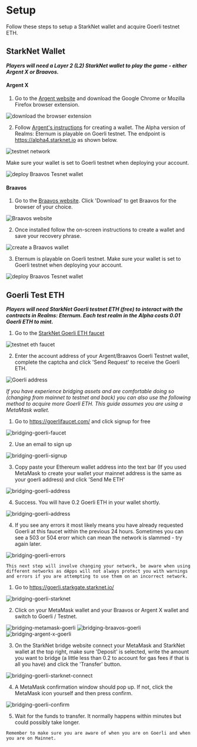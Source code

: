 # Setup

Follow these steps to setup a StarkNet wallet and acquire Goerli testnet ETH.

## StarkNet Wallet 

**_Players will need a Layer 2 (L2) StarkNet wallet to play the game - either Argent X or Braavos._**

#### Argent X

1. Go to the [Argent website](https://www.argent.xyz/argent-x/) and download the Google Chrome or Mozilla Firefox browser extension.

![download the browser extension](static/img/alpha/argent-wallet.jpg)

2. Follow [Argent's instructions](https://www.argent.xyz/learn/what-is-argent-x/) for creating a wallet. The Alpha version of Realms: Eternum is playable on Goerli testnet. The endpoint is https://alpha4.starknet.io as shown below.

![testnet network](static/img/alpha/argent_testnet.png)

Make sure your wallet is set to Goerli testnet when deploying your account.

![deploy Braavos Tesnet wallet](static/img/alpha/braavos-3.png)


#### Braavos

1. Go to the [Braavos website](https://braavos.app/). Click 'Download' to get Braavos for the browser of your choice.

![Braavos website](static/img/alpha/braavos.jpg)

2. Once installed follow the on-screen instructions to create a wallet and save your recovery phrase.

![create a Braavos wallet](static/img/alpha/braavos-2.png)

3. Eternum is playable on Goerli testnet. Make sure your wallet is set to Goerli testnet when deploying your account.

![deploy Braavos Tesnet wallet](static/img/alpha/braavos-3.png)


## Goerli Test ETH

**_Players will need StarkNet Goerli testnet ETH (free) to interact with the contracts in Realms: Eternum. Each test realm in the Alpha costs 0.01 Goerli ETH to mint._**

1. Go to the [StarkNet Goerli ETH faucet](https://faucet.goerli.starknet.io/)

![testnet eth faucet](static/img/alpha/faucet.png)

2. Enter the account address of your Argent/Braavos Goerli Testnet wallet, complete the captcha and click 'Send Request' to receive the Goerli ETH.

![Goerli address](static/img/alpha/address.jpg)

*If you have experience bridging assets and are comfortable doing so (changing from mainnet to testnet and back) you can also use the following method to acquire more Goerli ETH. This guide assumes you are using a MetaMask wallet.*

1. Go to https://goerlifaucet.com/ and click signup for free

![bridging-goerli-faucet](static/img/alpha/bridging-goerli-faucet.png)

2. Use an email to sign up

![bridging-goerli-signup](static/img/alpha/bridging-goerli-signup.png)

3. Copy paste your Ethereum wallet address into the text bar (If you used MetaMask to create your wallet your mainnet address is the same as your goerli address) and click 'Send Me ETH'

![bridging-goerli-address](static/img/alpha/bridging-goerli-address.png)

4. Success. You will have 0.2 Goerli ETH in your wallet shortly.

![bridging-goerli-address](static/img/alpha/bridging-goerli-success.png)

4. If you see any errors it most likely means you have already requested Goerli at this faucet within the previous 24 hours. Sometimes you can see a 503 or 504 erorr which can mean the network is slammed - try again later.

![bridging-goerli-errors](static/img/alpha/bridging-goerli-errors.png)

`This next step will involve changing your network, be aware when using different networks as dApps will not always protect you with warnings and errors if you are attempting to use them on an incorrect network.`

1. Go to https://goerli.starkgate.starknet.io/

![bridging-goerli-starknet](static/img/alpha/bridging-goerli-starknet.png)

2. Click on your MetaMask wallet and your Braavos or Argent X wallet and switch to Goerli / Testnet.

![bridging-metamask-goerli](static/img/alpha/bridging-metamask-goerli.png) ![bridging-braavos-goerli](static/img/alpha/bridging-braavos-goerli.png) ![bridging-argent-x-goerli](static/img/alpha/bridging-argent-x-goerli.png)

3. On the StarkNet bridge website connect your MetaMask and StarkNet wallet at the top right, make sure 'Deposit' is selected, write the amount you want to bridge (a little less than 0.2 to account for gas fees if that is all you have) and click the 'Transfer' button.

![bridging-goerli-starknet-connect](static/img/alpha/bridging-goerli-starknet-connect.png)

4. A MetaMask confirmation window should pop up. If not, click the MetaMask icon yourself and then press confirm.

![bridging-goerli-confirm](static/img/alpha/bridging-goerli-confirm.png)

5. Wait for the funds to transfer. It normally happens within minutes but could possibly take longer.

`Remember to make sure you are aware of when you are on Goerli and when you are on Mainnet.`
